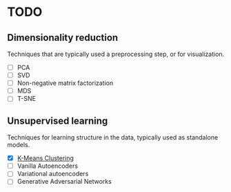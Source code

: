 # TODO
## Dimensionality reduction
Techniques that are typically used a preprocessing step, or for visualization.
- [ ] PCA
- [ ] SVD
- [ ] Non-negative matrix factorization
- [ ] MDS
- [ ] T-SNE

## Unsupervised learning
Techniques for learning structure in the data, typically used as standalone models.
- [x] [K-Means Clustering](/clustering.ipynb)
- [ ] Vanilla Autoencoders
- [ ] Variational autoencoders
- [ ] Generative Adversarial Networks
